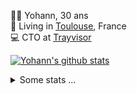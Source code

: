<p>
  👨🏻 <bold>Yohann</bold>, 30 ans<br/>
  💼 Living in <a href="https://www.google.com/maps?q=toulouse">Toulouse</a>, France<br/>
  💻 CTO at <a href="https://trayvisor.com/">Trayvisor</a><br/>
</p>

<a href="https://github.com/anuraghazra/github-readme-stats"><img align="center" src="https://github-readme-stats-dviw-8taegaswk-yohann84ls-projects.vercel.app//api?username=yohann84L&show_icons=true&include_all_commits=true" alt="Yohann's github stats" /> </a>


<details>
  <summary>Some stats ...</summary><br/>
  

<!--START_SECTION:waka-->
![Code Time](http://img.shields.io/badge/Code%20Time-1%2C362%20hrs%2048%20mins-blue)

![Profile Views](http://img.shields.io/badge/Profile%20Views-0-blue)

**🐱 My GitHub Data** 

> 📦 441.0 kB Used in GitHub's Storage 
 > 
> 🏆 603 Contributions in the Year 2025
 > 
> 🚫 Not Opted to Hire
 > 
> 📜 26 Public Repositories 
 > 
> 🔑 21 Private Repositories 
 > 
**I'm an Early 🐤** 

```text
🌞 Morning                36821 commits       ███████░░░░░░░░░░░░░░░░░░   29.26 % 
🌆 Daytime                73237 commits       ███████████████░░░░░░░░░░   58.19 % 
🌃 Evening                15621 commits       ███░░░░░░░░░░░░░░░░░░░░░░   12.41 % 
🌙 Night                  175 commits         ░░░░░░░░░░░░░░░░░░░░░░░░░   00.14 % 
```
📅 **I'm Most Productive on Thursday** 

```text
Monday                   24377 commits       █████░░░░░░░░░░░░░░░░░░░░   19.37 % 
Tuesday                  23637 commits       █████░░░░░░░░░░░░░░░░░░░░   18.78 % 
Wednesday                25287 commits       █████░░░░░░░░░░░░░░░░░░░░   20.09 % 
Thursday                 25327 commits       █████░░░░░░░░░░░░░░░░░░░░   20.12 % 
Friday                   24927 commits       █████░░░░░░░░░░░░░░░░░░░░   19.81 % 
Saturday                 930 commits         ░░░░░░░░░░░░░░░░░░░░░░░░░   00.74 % 
Sunday                   1369 commits        ░░░░░░░░░░░░░░░░░░░░░░░░░   01.09 % 
```


📊 **This Week I Spent My Time On** 

```text
🕑︎ Time Zone: Europe/Paris

💬 Programming Languages: 
Image (svg)              6 hrs 7 mins        █████████████████░░░░░░░░   69.77 % 
Other                    2 hrs 39 mins       ████████░░░░░░░░░░░░░░░░░   30.23 % 

🔥 Editors: 
Zed                      7 hrs 33 mins       ██████████████████████░░░   86.23 % 
Notes                    54 mins             ███░░░░░░░░░░░░░░░░░░░░░░   10.28 % 
Zoom                     18 mins             █░░░░░░░░░░░░░░░░░░░░░░░░   03.49 % 

💻 Operating System: 
Mac                      8 hrs 46 mins       █████████████████████████   100.00 % 
```

**I Mostly Code in Python** 

```text
Python                   27 repos            ██████████████░░░░░░░░░░░   55.10 % 
Jupyter Notebook         4 repos             ██░░░░░░░░░░░░░░░░░░░░░░░   08.16 % 
JavaScript               3 repos             ██░░░░░░░░░░░░░░░░░░░░░░░   06.12 % 
HTML                     2 repos             █░░░░░░░░░░░░░░░░░░░░░░░░   04.08 % 
Shell                    1 repo              █░░░░░░░░░░░░░░░░░░░░░░░░   02.04 % 
```




 Last Updated on 19/09/2025 00:44:52 UTC
<!--END_SECTION:waka-->
